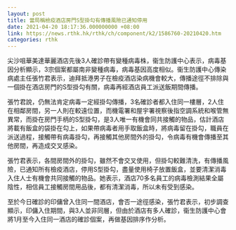 ```yaml
---
layout: post
title: 當局稱檢疫酒店房門S型掛勾有傳播風險已通知停用
date: 2021-04-20 18:17:36.000000000 +08:00
link: https://news.rthk.hk/rthk/ch/component/k2/1586760-20210420.htm
categories: rthk
---
```


尖沙咀華美達華麗酒店先後3人確診帶有變種病毒株，衞生防護中心表示，病毒基因分析顯示，3宗個案都屬南非變種病毒，病毒基因高度相似。衞生防護中心傳染病處主任張竹君表示，迪拜抵港男子在檢疫酒店染病機會較大，傳播途徑不排除與一個掛在酒店房門的S型掛勾有關，病毒再經酒店員工派送飯期間傳播。

張竹君說，仍無法肯定病毒一定經掛勾傳播，3名確診者都入住同一樓層，2人住在相鄰房間，另一人則在較遠位置，而機電署和屋宇署視察後指空調系統和喉管無異常，而掛在房門手柄的S型掛勾，是3人唯一有機會同共接觸的物品，估計酒店將載有飯盒的袋掛在勾上，如果帶病毒者用手取飯盒時，將病毒留在掛勾，職員在派送過程，接觸帶有病毒掛勾，再接觸其他房間外的掛勾，令病毒有機會傳播至其他房間，再造成交叉感染。

張竹君表示，各間房間外的掛勾，雖然不會交叉使用，但掛勾較難清洗，有傳播風險，已通知所有檢疫酒店，停用S型掛勾，盡量使用椅子放置飯盒，並要清潔消毒入住人士有機會共同接觸的物品。她表示，酒店70多名員工的病毒檢測結果全屬陰性，相信員工接觸房間用品後，都有清潔消毒，所以未有受到感染。

至於今日確診的印傭曾入住同一間酒店，會否一途徑感染，張竹君表示，初步調查顯示，印傭入住期間，與3人並非同層，但由於酒店有多人確診，衞生防護中心會將1月至今入住同一酒店的確診個案，再做基因排序作分析。

